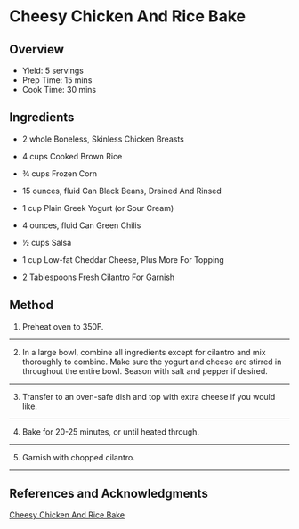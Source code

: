 # Cheesy Chicken And Rice Bake

## Overview

- Yield: 5 servings
- Prep Time: 15 mins
- Cook Time: 30 mins

## Ingredients

- 2 whole Boneless, Skinless Chicken Breasts

- 4 cups Cooked Brown Rice

- ¾ cups Frozen Corn

- 15 ounces, fluid Can Black Beans, Drained And Rinsed

- 1 cup Plain Greek Yogurt (or Sour Cream)

- 4 ounces, fluid Can Green Chilis

- ½ cups Salsa

- 1 cup Low-fat Cheddar Cheese, Plus More For Topping

- 2 Tablespoons Fresh Cilantro For Garnish

## Method

1. Preheat oven to 350F.
---
2. In a large bowl, combine all ingredients except for cilantro and mix thoroughly to combine. Make sure the yogurt and cheese are stirred in throughout the entire bowl. Season with salt and pepper if desired.
---
3. Transfer to an oven-safe dish and top with extra cheese if you would like.
---
4. Bake for 20-25 minutes, or until heated through.
---
5. Garnish with chopped cilantro.
---

## References and Acknowledgments

[Cheesy Chicken And Rice Bake](http://tastykitchen.com/recipes/main-courses/cheesy-chicken-and-rice-bake/)
